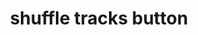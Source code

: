 ---
layout: symbols
title: shuffle tracks button
emoji: shuffle_tracks_button
permalink: 🔀.html
image: assets/img/3moji/shuffle_tracks_button.png
---